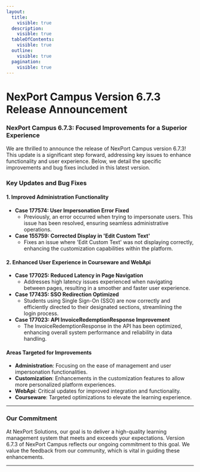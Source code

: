 ```yaml
---
layout:
  title:
    visible: true
  description:
    visible: true
  tableOfContents:
    visible: true
  outline:
    visible: true
  pagination:
    visible: true
---
```


# NexPort Campus Version 6.7.3 Release Announcement

### **NexPort Campus 6.7.3: Focused Improvements for a Superior Experience** <a href="#nexport-campus-6-7-3-focused-improvements-for-a-superior-experience" id="nexport-campus-6-7-3-focused-improvements-for-a-superior-experience"></a>

We are thrilled to announce the release of NexPort Campus version 6.7.3! This update is a significant step forward, addressing key issues to enhance functionality and user experience. Below, we detail the specific improvements and bug fixes included in this latest version.

### **Key Updates and Bug Fixes** <a href="#key-updates-and-bug-fixes" id="key-updates-and-bug-fixes"></a>

#### **1. Improved Administration Functionality** <a href="#id-1-improved-administration-functionality" id="id-1-improved-administration-functionality"></a>

* **Case 177574: User Impersonation Error Fixed**
  * Previously, an error occurred when trying to impersonate users. This issue has been resolved, ensuring seamless administrative operations.
* **Case 155759: Corrected Display in 'Edit Custom Text'**
  * Fixes an issue where 'Edit Custom Text' was not displaying correctly, enhancing the customization capabilities within the platform.

#### **2. Enhanced User Experience in Courseware and WebApi** <a href="#id-2-enhanced-user-experience-in-courseware-and-webapi" id="id-2-enhanced-user-experience-in-courseware-and-webapi"></a>

* **Case 177025: Reduced Latency in Page Navigation**
  * Addresses high latency issues experienced when navigating between pages, resulting in a smoother and faster user experience.
* **Case 177435: SSO Redirection Optimized**
  * Students using Single Sign-On (SSO) are now correctly and efficiently directed to their designated sections, streamlining the login process.
* **Case 177023: API InvoiceRedemptionResponse Improvement**
  * The InvoiceRedemptionResponse in the API has been optimized, enhancing overall system performance and reliability in data handling.

#### **Areas Targeted for Improvements** <a href="#areas-targeted-for-improvements" id="areas-targeted-for-improvements"></a>

* **Administration**: Focusing on the ease of management and user impersonation functionalities.
* **Customization**: Enhancements in the customization features to allow more personalized platform experiences.
* **WebApi**: Critical updates for improved integration and functionality.
* **Courseware**: Targeted optimizations to elevate the learning experience.

***

### **Our Commitment** <a href="#our-commitment" id="our-commitment"></a>

At NexPort Solutions, our goal is to deliver a high-quality learning management system that meets and exceeds your expectations. Version 6.7.3 of NexPort Campus reflects our ongoing commitment to this goal. We value the feedback from our community, which is vital in guiding these enhancements.



***

